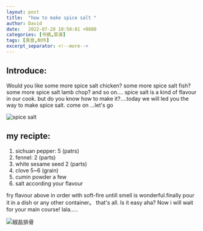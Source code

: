 ```yaml
---
layout: post
title:  "how to make spice salt "
author: David
date:   2022-07-20 10:50:01 +0800
categories: [书摘,菜谱]
tags: [美食,制作]
excerpt_separator: <!--more-->
---
```


## Introduce:
Would you like some more spice salt chicken? some more spice salt fish? some more spice salt lamb chop? and so on....  <!--more-->spice salt is a kind of flavour in our cook. but do you know how to make it?....today we will led you the way to make spice salt. come on ...let's go

![spice salt](http://img.mp.itc.cn/upload/20170111/40e408be50d741ec9e2aab5c2c341209_th.jpg)

## my recipte:
1. sichuan pepper:   5 (patrs)
2. fennel:		     2 (parts)
3. white sesame seed 2 (parts)
4. clove     		 5~6 (grain)
5. cumin powder		 a few
6. salt 			 according your flavour

fry flavour above in order with soft-fire untill  smell is wonderful.finally pour it in a dish or any other container。  that's all. Is it easy aha?   Now i will wait for your main course!  lala.....

![椒盐排骨](http://p2.itc.cn/q_70/images03/20200928/94e5dac67a084b3d888b64a1ae08cf16.jpeg)